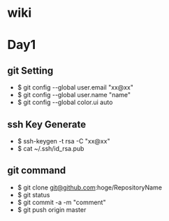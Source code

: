 # wiki


# Day1
## git Setting
* $ git config --global user.email "xx@xx"
* $ git config --global user.name "name"
* $ git config --global color.ui auto

## ssh Key Generate
* $ ssh-keygen -t rsa -C "xx@xx"
* $ cat ~/.ssh/id_rsa.pub

## git command
* $ git clone git@github.com:hoge/RepositoryName
* $ git status
* $ git commit -a -m "comment"
* $ git push origin master

